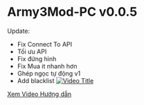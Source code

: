 # Army3Mod-PC v0.0.5
Update:

- Fix Connect To API
- Tối ưu API
- Fix đứng hình
- Fix Mua it nhanh hơn
- Ghép ngọc tự động v1
- Add blacklist
[![Video Title](https://github.com/user-attachments/assets/608a74ec-d301-4a57-a351-8a742d6d8c40)](https://www.youtube.com/watch?v=81w0k8kWhOA)

[Xem Video Hướng dẫn](https://youtu.be/81w0k8kWhOA)

